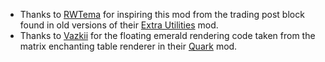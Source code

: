 + Thanks to [RWTema](https://www.curseforge.com/members/rwtema) for inspiring this mod from the trading post block found in old versions of their [Extra Utilities](https://www.curseforge.com/minecraft/mc-mods/extra-utilities) mod.
+ Thanks to [Vazkii](https://www.curseforge.com/members/vazkii) for the floating emerald rendering code taken from the matrix enchanting table renderer in their [Quark](https://www.curseforge.com/minecraft/mc-mods/quark) mod.